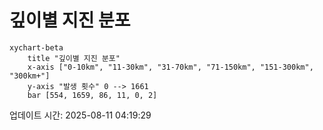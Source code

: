 # 깊이별 지진 분포

```mermaid
xychart-beta
    title "깊이별 지진 분포"
    x-axis ["0-10km", "11-30km", "31-70km", "71-150km", "151-300km", "300km+"]
    y-axis "발생 횟수" 0 --> 1661
    bar [554, 1659, 86, 11, 0, 2]
```

업데이트 시간: 2025-08-11 04:19:29
